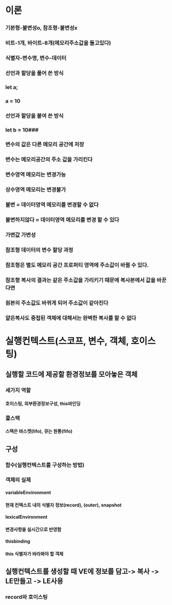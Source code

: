  # 이론

### 기본형-불변성o, 참조형-불변성x
### 비트-1개, 바이트-8개(메모리주소값을 들고있다)
### 식별자-변수명, 변수-데이터

### 선언과 할당을 풀어 쓴 방식
### let a;
### a = 10
### 선언과 할당을 붙여 쓴 방식
### let b = 10###

### 변수의 값은 다른 메모리 공간에 저장 
### 변수는 메모리공간의 주소 값을 가리킨다
### 변수영역 메모리는 변경가능
### 상수영역 메모리는 변경불가
### 불변 = 데이터영역 메모리를 변경할 수 없다 
### 불변하지않다 = 데이터영역 메모리를 변경 할 수 있다
 
### 가변값 가변성
### 참조형 데이터의 변수 할당 과정
### 참조형은 별도 메모리 공간 프로퍼티 영역에 주소값이 바뀔 수 있다.
### 참조형 복사의 결과는 같은 주소값을 가리키기 때문에 복사본에서 값을 바꾼다면 
### 원본의 주소값도 바뀌게 되어 주소값이 같아진다
### 얕은복사도 중첩된 객체에 대해서는 완벽한 복사를 할 수 없다


# 실행컨텍스트(스코프, 변수, 객체, 호이스팅)
## 실행할 코드에 제공할 환경정보를 모아놓은 객체

### 세가지 역할
#### 호이스팅, 외부환경정보구성, this바인딩

### 콜스택
#### 스택은 바스켓(lifo), 큐는 원통(fifo)

## 구성
### 함수(실행컨텍스트를 구성하는 방법)

### 객체의 실체

#### variableEnvironment
#### 현재 컨텍스트 내의 식별자 정보(record), (outer), snapshot

#### lexicalEnvironment
#### 변경사항을 실시간으로 반영함

#### thisbinding
#### this 식별자가 바라봐야 할 객체


## 실행컨텍스트를 생성할 때 VE에 정보를 담고-> 복사 -> LE만들고 -> LE사용

### record와 호이스팅